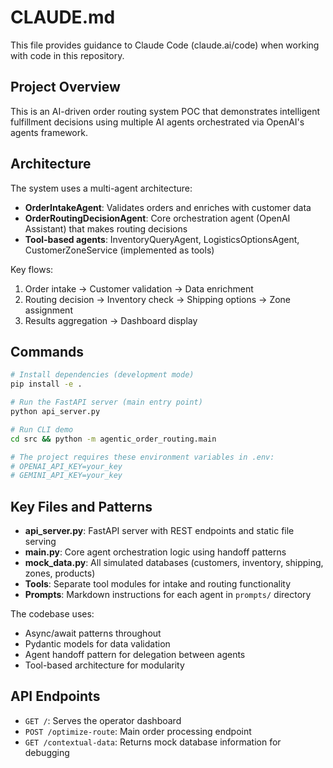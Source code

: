 # CLAUDE.md

This file provides guidance to Claude Code (claude.ai/code) when working with code in this repository.

## Project Overview

This is an AI-driven order routing system POC that demonstrates intelligent fulfillment decisions using multiple AI agents orchestrated via OpenAI's agents framework.

## Architecture

The system uses a multi-agent architecture:
- **OrderIntakeAgent**: Validates orders and enriches with customer data
- **OrderRoutingDecisionAgent**: Core orchestration agent (OpenAI Assistant) that makes routing decisions
- **Tool-based agents**: InventoryQueryAgent, LogisticsOptionsAgent, CustomerZoneService (implemented as tools)

Key flows:
1. Order intake → Customer validation → Data enrichment
2. Routing decision → Inventory check → Shipping options → Zone assignment
3. Results aggregation → Dashboard display

## Commands

```bash
# Install dependencies (development mode)
pip install -e .

# Run the FastAPI server (main entry point)
python api_server.py

# Run CLI demo
cd src && python -m agentic_order_routing.main

# The project requires these environment variables in .env:
# OPENAI_API_KEY=your_key
# GEMINI_API_KEY=your_key
```

## Key Files and Patterns

- **api_server.py**: FastAPI server with REST endpoints and static file serving
- **main.py**: Core agent orchestration logic using handoff patterns
- **mock_data.py**: All simulated databases (customers, inventory, shipping, zones, products)
- **Tools**: Separate tool modules for intake and routing functionality
- **Prompts**: Markdown instructions for each agent in `prompts/` directory

The codebase uses:
- Async/await patterns throughout
- Pydantic models for data validation
- Agent handoff pattern for delegation between agents
- Tool-based architecture for modularity

## API Endpoints

- `GET /`: Serves the operator dashboard
- `POST /optimize-route`: Main order processing endpoint
- `GET /contextual-data`: Returns mock database information for debugging